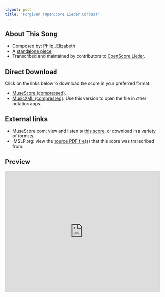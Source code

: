 ```yaml
---
layout: post
title: 'Forgiven (OpenScore Lieder Corpus)'
---
```


## About This Song

- Composed by: [Philp,_Elizabeth](https://fourscoreandmore.org/openscore/lieder/Philp,_Elizabeth)
- A [standalone piece](https://fourscoreandmore.org/openscore/lieder/Philp,_Elizabeth/_)
- Transcribed and maintained by contributors to [OpenScore Lieder].

[OpenScore Lieder]: https://musescore.com/openscore-lieder-corpus

## Direct Download

Click on the links below to download the score in your preferred format:
- [MuseScore (compressed)](https://github.com/openscore/lieder/blob/main/scores/Philp,_Elizabeth/_/Forgiven/lc6606089.mscz?raw=true).
- [MusicXML (compressed)](https://github.com/openscore/lieder/blob/main/scores/Philp,_Elizabeth/_/Forgiven/lc6606089.mxl?raw=true). Use this version to open the file in other notation apps.

## External links

- MuseScore.com: view and listen to [this score][MuseScore], or download in a variety of formats.
- IMSLP.org: view the [source PDF file(s)][IMSLP] that this score was transcribed from.

[MuseScore]: https://musescore.com/score/6606089
[IMSLP]: https://imslp.org/wiki/Special:ReverseLookup/286486

## Preview

<iframe width="100%" height="394" src="https://musescore.com/openscore-lieder-corpus/scores/6606089/embed" frameborder="0" allowfullscreen allow="autoplay; fullscreen"></iframe>
